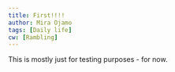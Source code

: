 ```yaml
---
title: First!!!!
author: Mira Ojamo
tags: [Daily life]
cw: [Rambling]
---
```

This is mostly just for testing purposes - for now.